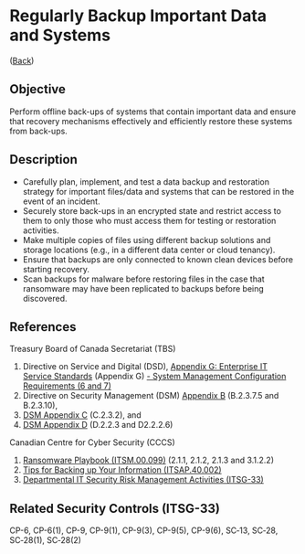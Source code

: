# Regularly Backup Important Data and Systems

([Back](../README.md))

## Objective

Perform offline back-ups of systems that contain important data and ensure that recovery mechanisms effectively and efficiently restore these systems from back-ups.

## Description

- Carefully plan, implement, and test a data backup and restoration strategy for important files/data and systems that can be restored in the event of an incident.
- Securely store back-ups in an encrypted state and restrict access to them to only those who must access them for testing or restoration activities.
- Make multiple copies of files using different backup solutions and storage locations (e.g., in a different data center or cloud tenancy).
- Ensure that backups are only connected to known clean devices before starting recovery.
- Scan backups for malware before restoring files in the case that ransomware may have been replicated to backups before being discovered.

## References

Treasury Board of Canada Secretariat (TBS)

1. Directive on Service and Digital (DSD), [Appendix G: Enterprise IT Service Standards](https://www.gcpedia.gc.ca/gcwiki/images/2/2a/Appendix_G_-_Standard_on_Enterprise_IT_Service_Common_Updates_-_20210924.pdf) (Appendix G) [- System Management Configuration Requirements (6 and 7)](https://www.gcpedia.gc.ca/gcwiki/images/1/1e/System_Management_Configuration_Requirements.pdf)
2. Directive on Security Management (DSM) [Appendix B](https://www.tbs-sct.gc.ca/pol/doc-eng.aspx?id=32611&section=procedure&p=B#appB) (B.2.3.7.5 and B.2.3.10),
3. [DSM Appendix C](https://www.tbs-sct.gc.ca/pol/doc-eng.aspx?id=32611&section=procedure&p=C#appC) (C.2.3.2), and
4. [DSM Appendix D](https://www.tbs-sct.gc.ca/pol/doc-eng.aspx?id=32611#appD) (D.2.2.3 and D2.2.2.6)

Canadian Centre for Cyber Security (CCCS)

1. [Ransomware Playbook (ITSM.00.099)](https://cyber.gc.ca/en/guidance/ransomware-playbook-itsm00099) (2.1.1, 2.1.2, 2.1.3 and 3.1.2.2)
2. [Tips for Backing up Your Information (ITSAP.40.002)](https://www.cyber.gc.ca/en/guidance/tips-backing-your-information-itsap40002)
3. [Departmental IT Security Risk Management Activities (ITSG-33)](https://www.cyber.gc.ca/sites/default/files/publications/itsg33-ann1-eng.pdf)

## Related Security Controls (ITSG-33)

CP-6, CP-6(1), CP-9, CP-9(1), CP-9(3), CP-9(5), CP-9(6), SC‑13, SC‑28, SC‑28(1), SC‑28(2)
